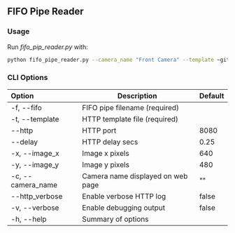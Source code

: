 ## FIFO Pipe Reader

### Usage

Run *fifo_pip_reader.py* with:
```bash
python fifo_pipe_reader.py --camera_name "Front Camera" --template ~git/FRC-2018/html/single-image.html --fifo /Users/pambrose/git/FRC-2018/python/jpg_pipe -x 800 -y 600
```

### CLI Options

| Option         | Description                                        | Default        |
|:---------------|----------------------------------------------------|----------------|
| -f, --fifo     | FIFO pipe filename (required)                      |                |
| -t, --template | HTTP template file (required)                      |                |
| --http         | HTTP port                                          | 8080           |
| --delay        | HTTP delay secs                                    | 0.25           |
| -x, --image_x  | Image x pixels                                     | 640            |
| -y, --image_y  | Image y pixels                                     | 480            |
| -c, --camera_name | Camera name displayed on web page               | ""             |
| --http_verbose | Enable verbose HTTP log                            | false          |
| -v, --verbose  | Enable debugging output                            | false          |
| -h, --help     | Summary of options                                 |                |
